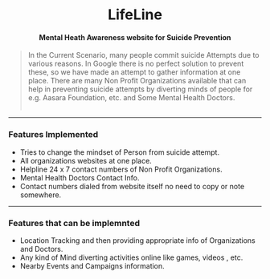 
<h1 align="center">LifeLine</h1>
<h4 align="center">Mental Heath Awareness website for Suicide Prevention</h4>

> In the Current Scenario, many people commit suicide Attempts due to various reasons. In Google there is no perfect solution to prevent these, so we have made an attempt to gather information at one place. There are many Non Profit Organizations available that can help in preventing suicide attempts by diverting minds of people for e.g. Aasara Foundation, etc. and Some Mental Health Doctors.
<br><br>
-------------------------------------------------------------------------------------------------------------------------------------
### Features Implemented

* Tries to change the mindset of Person from suicide attempt.
* All organizations websites at one place.
* Helpline 24 x 7 contact numbers of Non Profit Organizations.
* Mental Health Doctors Contact Info.
* Contact numbers dialed from website itself no need to copy or note somewhere.

---------------------------------------------------------------------------------------------------------------------------------------
### Features that can be implemnted

* Location Tracking and then providing appropriate info of Organizations and Doctors.
* Any kind of Mind diverting activities online like games, videos , etc.
* Nearby Events and Campaigns information.

